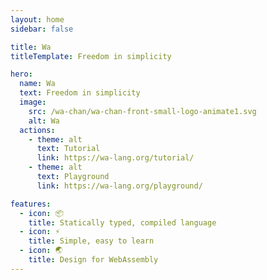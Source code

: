```yaml
---
layout: home
sidebar: false

title: Wa
titleTemplate: Freedom in simplicity

hero:
  name: Wa
  text: Freedom in simplicity
  image:
    src: /wa-chan/wa-chan-front-small-logo-animate1.svg
    alt: Wa
  actions:
    - theme: alt
      text: Tutorial
      link: https://wa-lang.org/tutorial/
    - theme: alt
      text: Playground
      link: https://wa-lang.org/playground/

features:
  - icon: 📦
    title: Statically typed, compiled language
  - icon: ⚡️
    title: Simple, easy to learn
  - icon: 🌏
    title: Design for WebAssembly
---
```

